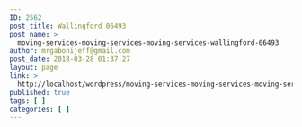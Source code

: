 ```yaml
---
ID: 2562
post_title: Wallingford 06493
post_name: >
  moving-services-moving-services-moving-services-wallingford-06493
author: mrgabonijeff@gmail.com
post_date: 2018-03-28 01:37:27
layout: page
link: >
  http://localhost/wordpress/moving-services-moving-services-moving-services-wallingford-06493/
published: true
tags: [ ]
categories: [ ]
---
```

